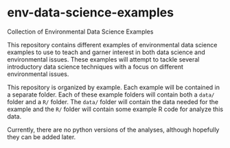 # env-data-science-examples
Collection of Environmental Data Science Examples 

This repository contains different examples of environmental data science examples to use to teach and garner interest in both data science and environmental issues. These examples will attempt to tackle several introductory data science techniques with a focus on different environmental issues. 

This repository is organized by example. Each example will be contained in a separate folder. Each of these example folders will contain both a `data/` folder and a `R/` folder. The `data/` folder will contain the data needed for the example and the `R/` folder will contain some example R code for analyze this data. 

Currently, there are no python versions of the analyses, although hopefully they can be added later. 
